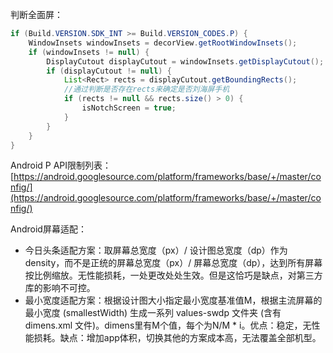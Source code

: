 判断全面屏：

```java
if (Build.VERSION.SDK_INT >= Build.VERSION_CODES.P) {
    WindowInsets windowInsets = decorView.getRootWindowInsets();
    if (windowInsets != null) {
        DisplayCutout displayCutout = windowInsets.getDisplayCutout();
        if (displayCutout != null) {
            List<Rect> rects = displayCutout.getBoundingRects();
            //通过判断是否存在rects来确定是否刘海屏手机
            if (rects != null && rects.size() > 0) {
                isNotchScreen = true;
            }
        }
    }
}
```

Android P API限制列表：
[https://android.googlesource.com/platform/frameworks/base/+/master/config/](https://android.googlesource.com/platform/frameworks/base/+/master/config/)

Android屏幕适配：

* 今日头条适配方案：取屏幕总宽度（px）/ 设计图总宽度（dp）作为density，而不是正统的屏幕总宽度（px）/ 屏幕总宽度（dp），达到所有屏幕按比例缩放。无性能损耗，一处更改处处生效。但是这恰巧是缺点，对第三方库的影响不可控。
* 最小宽度适配方案：根据设计图大小指定最小宽度基准值M，根据主流屏幕的 最小宽度 (smallestWidth) 生成一系列 values-sw<N>dp 文件夹 (含有 dimens.xml 文件)。dimens里有M个值，每个为N/M * i。优点：稳定，无性能损耗。缺点：增加app体积，切换其他的方案成本高，无法覆盖全部机型。